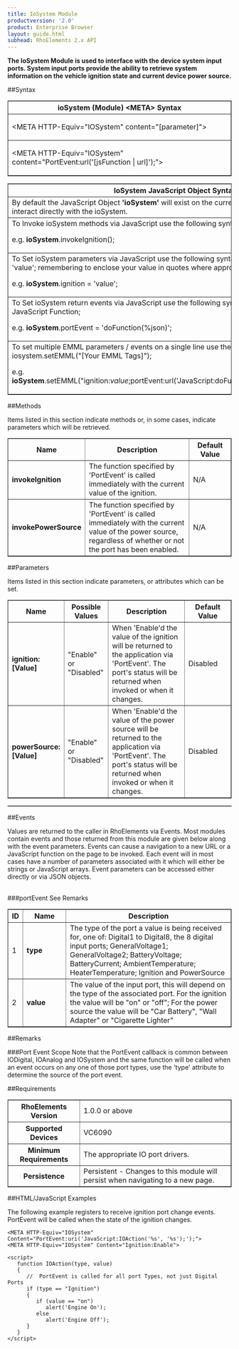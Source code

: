 ```yaml
---
title: IoSystem Module
productversion: '2.0'
product: Enterprise Browser
layout: guide.html
subhead: RhoElements 2.x API
---
```



<b>
The IoSystem Module is used to interface with the device system input ports. System input ports provide the ability to retrieve system information on the vehicle ignition state and current device power source.
</b>

##Syntax

<table class="facelift" style="width:100%" border="1" padding="5px"> <tr><th class="tableHeading">ioSystem (Module) &lt;META&gt; Syntax
</th></tr><tr><td class="clsSyntaxCells clsOddRow"><p>&lt;META HTTP-Equiv="IOSystem" content="[parameter]"&gt;</p></td></tr><tr><td class="clsSyntaxCells clsEvenRow"><p>&lt;META HTTP-Equiv="IOSystem" content="PortEvent:url('[jsFunction | url]');"&gt;</p></td></tr></table>
<table class="facelift" style="width:100%" border="1" padding="5px"> <tr><th class="tableHeading">IoSystem JavaScript Object Syntax:</th></tr><tr><td class="clsSyntaxCells clsOddRow">
By default the JavaScript Object <b>'ioSystem'</b> will exist on the current page and can be used to interact directly with the ioSystem.
</td></tr><tr><td class="clsSyntaxCells clsEvenRow">
To Invoke ioSystem methods via JavaScript use the following syntax: iosystem.method();
<P />e.g. <b>ioSystem</b>.invokeIgnition();
</td></tr><tr><td class="clsSyntaxCells clsOddRow">
To Set ioSystem parameters via JavaScript use the following syntax: iosystem.parameter = 'value'; remembering to enclose your value in quotes where appropriate.  
<P />e.g. <b>ioSystem</b>.ignition = 'value';
</td></tr><tr><td class="clsSyntaxCells clsEvenRow">						
To Set ioSystem return events via JavaScript use the following syntax: iosystem.event = JavaScript Function;
<P />e.g. <b>ioSystem</b>.portEvent = 'doFunction(%json)';
<P />
<!-- For more details on the event syntax and parameters see the <a href="/rhoelements/RetrievalEvents">Retrieval Events</a> page.-->

</td></tr><tr><td class="clsSyntaxCells clsOddRow">							
To set multiple EMML parameters / events on a single line use the following syntax: iosystem.setEMML("[Your EMML Tags]");
<P />
e.g. <b>ioSystem</b>.setEMML("ignition:<i>value</i>;portEvent:url('JavaScript:doFunction(%json)');invokeIgnition");							
</td></tr></table>

##Methods


Items listed in this section indicate methods or, in some cases, indicate parameters which will be retrieved.

<table class="facelift" style="width:100%" border="1" padding="5px"> <col width="10%" /><col width="68%" /><col width="22%" /><tr><th class="tableHeading">Name</th><th class="tableHeading">Description</th><th class="tableHeading">Default Value</th></tr><tr><td class="clsSyntaxCells clsOddRow"><b>invokeIgnition</b></td><td class="clsSyntaxCells clsOddRow">The function specified by 'PortEvent' is called immediately with the current value of the ignition.</td><td class="clsSyntaxCells clsOddRow">N/A</td></tr><tr><td class="clsSyntaxCells clsEvenRow"><b>invokePowerSource</b></td><td class="clsSyntaxCells clsEvenRow">The function specified by 'PortEvent' is called immediately with the current value of the power source, regardless of whether or not the port has been enabled.</td><td class="clsSyntaxCells clsEvenRow">N/A</td></tr></table>


##Parameters


Items listed in this section indicate parameters, or attributes which can be set.
<table class="facelift" style="width:100%" border="1" padding="5px"> <col width="20%" /><col width="20%" /><col width="38%" /><col width="22%" /><tr><th class="tableHeading">Name</th><th class="tableHeading">Possible Values</th><th class="tableHeading">Description</th><th class="tableHeading">Default Value</th></tr><tr><td class="clsSyntaxCells clsOddRow"><b>ignition:[Value]
</b></td><td class="clsSyntaxCells clsOddRow">"Enable" or "Disabled"</td><td class="clsSyntaxCells clsOddRow">When 'Enable'd the value of the ignition will be returned to the application via 'PortEvent'.  The port's status will be returned when invoked or when it changes.</td><td class="clsSyntaxCells clsOddRow">Disabled</td></tr><tr><td class="clsSyntaxCells clsEvenRow"><b>powerSource:[Value]
</b></td><td class="clsSyntaxCells clsEvenRow">"Enable" or "Disabled"</td><td class="clsSyntaxCells clsEvenRow">When 'Enable'd the value of the power source will be returned to the application via 'PortEvent'.  The port's status will be returned when invoked or when it changes.</td><td class="clsSyntaxCells clsEvenRow">Disabled</td></tr></table>
<table class="facelift" style="width:100%" border="1" padding="5px"> <col width="78%" /><col width="8%" /><col width="1%" /><col width="5%" /><col width="1%" /><col width="5%" /><col width="2%" /></table>	

##Events


Values are returned to the caller in RhoElements via Events.  Most modules contain events and those returned from this module are given below along with the event parameters.  Events can cause a navigation to a new URL or a JavaScript function on the page to be invoked.  Each event will in most cases have a number of parameters associated with it which will either be strings or JavaScript arrays.  Event parameters can be accessed either directly or via JSON objects.

<br />
###portEvent
See Remarks
<table class="facelift" style="width:100%" border="1" padding="5px"> <col width="3%" /><col width="20%" /><col width="77%" /><tr><th class="tableHeading">ID</th><th class="tableHeading">Name</th><th class="tableHeading">Description</th></tr><tr><td style="text-align:left;" class="clsSyntaxCells clsOddRow">1</td><td style="text-align:left;" class="clsSyntaxCells clsOddRow"><b>type</b></td><td style="text-align:left;" class="clsSyntaxCells clsOddRow">The type of the port a value is being received for, one of: Digital1 to Digital8, the 8 digital input ports; GeneralVoltage1; GeneralVoltage2; BatteryVoltage; BatteryCurrent; AmbientTemperature; HeaterTemperature; Ignition and PowerSource</td></tr><tr><td class="clsSyntaxCells clsEvenRow" style="text-align:left;">2</td><td class="clsSyntaxCells clsEvenRow" style="text-align:left;"><b>value</b></td><td class="clsSyntaxCells clsEvenRow" style="text-align:left;">The value of the input port, this will depend on the type of the associated port.  For the ignition the value will be "on" or "off"; For the power source the value will be "Car Battery", "Wall Adapter" or "Cigarette Lighter"</td></tr></table>





##Remarks


###Port Event Scope
Note that the PortEvent callback is common between IODigital, IOAnalog and IOSystem and the same function will be called when an event occurs on any one of those port types, use the 'type' attribute to determine the source of the port event.




##Requirements

<table class="facelift" style="width:100%" border="1" padding="5px"> <tr><th class="tableHeading">RhoElements Version</th><td class="clsSyntaxCell clsEvenRow">1.0.0 or above
</td></tr><tr><th class="tableHeading">Supported Devices</th><td class="clsSyntaxCell clsOddRow">VC6090</td></tr><tr><th class="tableHeading">Minimum Requirements</th><td class="clsSyntaxCell clsOddRow">The appropriate IO port drivers.</td></tr><tr><th class="tableHeading">Persistence</th><td class="clsSyntaxCell clsEvenRow">Persistent - Changes to this module will persist when navigating to a new page.</td></tr></table>


##HTML/JavaScript Examples

The following example registers to receive ignition port change events. PortEvent will be called when the state of the ignition changes.

	<META HTTP-Equiv="IOSystem" Content="PortEvent:uri('JavaScript:IOAction('%s', '%s');');">
	<META HTTP-Equiv="IOSystem" Content="Ignition:Enable">
	
	<script>
	   function IOAction(type, value)
	   {
	      //  PortEvent is called for all port Types, not just Digital Ports
	      if (type == "Ignition")
	      {
	         if (value == "on")
	            alert('Engine On');
	         else
	            alert('Engine Off');
	      }
	   }
	</script>
	





